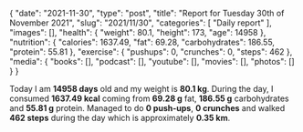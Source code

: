 {
    "date": "2021-11-30",
    "type": "post",
    "title": "Report for Tuesday 30th of November 2021",
    "slug": "2021\/11\/30",
    "categories": [
        "Daily report"
    ],
    "images": [],
    "health": {
        "weight": 80.1,
        "height": 173,
        "age": 14958
    },
    "nutrition": {
        "calories": 1637.49,
        "fat": 69.28,
        "carbohydrates": 186.55,
        "protein": 55.81
    },
    "exercise": {
        "pushups": 0,
        "crunches": 0,
        "steps": 462
    },
    "media": {
        "books": [],
        "podcast": [],
        "youtube": [],
        "movies": [],
        "photos": []
    }
}

Today I am <strong>14958 days</strong> old and my weight is <strong>80.1 kg</strong>. During the day, I consumed <strong>1637.49 kcal</strong> coming from <strong>69.28 g</strong> fat, <strong>186.55 g</strong> carbohydrates and <strong>55.81 g</strong> protein. Managed to do <strong>0 push-ups</strong>, <strong>0 crunches</strong> and walked <strong>462 steps</strong> during the day which is approximately <strong>0.35 km</strong>.